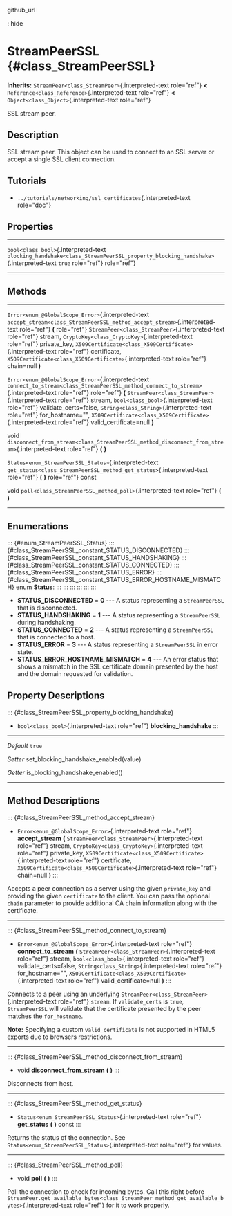 github\_url

:   hide

StreamPeerSSL {#class_StreamPeerSSL}
=============

**Inherits:** `StreamPeer<class_StreamPeer>`{.interpreted-text
role="ref"} **\<** `Reference<class_Reference>`{.interpreted-text
role="ref"} **\<** `Object<class_Object>`{.interpreted-text role="ref"}

SSL stream peer.

Description
-----------

SSL stream peer. This object can be used to connect to an SSL server or
accept a single SSL client connection.

Tutorials
---------

-   `../tutorials/networking/ssl_certificates`{.interpreted-text
    role="doc"}

Properties
----------

  -------------------------------------- ----------------------------------------------------------------------------------------- --------
  `bool<class_bool>`{.interpreted-text   `blocking_handshake<class_StreamPeerSSL_property_blocking_handshake>`{.interpreted-text   `true`
  role="ref"}                            role="ref"}                                                                               

  -------------------------------------- ----------------------------------------------------------------------------------------- --------

Methods
-------

  ------------------------------------------------------- -----------------------------------------------------------------------------------------------
  `Error<enum_@GlobalScope_Error>`{.interpreted-text      `accept_stream<class_StreamPeerSSL_method_accept_stream>`{.interpreted-text role="ref"} **(**
  role="ref"}                                             `StreamPeer<class_StreamPeer>`{.interpreted-text role="ref"} stream,
                                                          `CryptoKey<class_CryptoKey>`{.interpreted-text role="ref"} private\_key,
                                                          `X509Certificate<class_X509Certificate>`{.interpreted-text role="ref"} certificate,
                                                          `X509Certificate<class_X509Certificate>`{.interpreted-text role="ref"} chain=null **)**

  `Error<enum_@GlobalScope_Error>`{.interpreted-text      `connect_to_stream<class_StreamPeerSSL_method_connect_to_stream>`{.interpreted-text role="ref"}
  role="ref"}                                             **(** `StreamPeer<class_StreamPeer>`{.interpreted-text role="ref"} stream,
                                                          `bool<class_bool>`{.interpreted-text role="ref"} validate\_certs=false,
                                                          `String<class_String>`{.interpreted-text role="ref"} for\_hostname=\"\",
                                                          `X509Certificate<class_X509Certificate>`{.interpreted-text role="ref"} valid\_certificate=null
                                                          **)**

  void                                                    `disconnect_from_stream<class_StreamPeerSSL_method_disconnect_from_stream>`{.interpreted-text
                                                          role="ref"} **(** **)**

  `Status<enum_StreamPeerSSL_Status>`{.interpreted-text   `get_status<class_StreamPeerSSL_method_get_status>`{.interpreted-text role="ref"} **(** **)**
  role="ref"}                                             const

  void                                                    `poll<class_StreamPeerSSL_method_poll>`{.interpreted-text role="ref"} **(** **)**
  ------------------------------------------------------- -----------------------------------------------------------------------------------------------

Enumerations
------------

::: {#enum_StreamPeerSSL_Status}
::: {#class_StreamPeerSSL_constant_STATUS_DISCONNECTED}
::: {#class_StreamPeerSSL_constant_STATUS_HANDSHAKING}
::: {#class_StreamPeerSSL_constant_STATUS_CONNECTED}
::: {#class_StreamPeerSSL_constant_STATUS_ERROR}
::: {#class_StreamPeerSSL_constant_STATUS_ERROR_HOSTNAME_MISMATCH}
enum **Status**:
:::
:::
:::
:::
:::
:::

-   **STATUS\_DISCONNECTED** = **0** \-\-- A status representing a
    `StreamPeerSSL` that is disconnected.
-   **STATUS\_HANDSHAKING** = **1** \-\-- A status representing a
    `StreamPeerSSL` during handshaking.
-   **STATUS\_CONNECTED** = **2** \-\-- A status representing a
    `StreamPeerSSL` that is connected to a host.
-   **STATUS\_ERROR** = **3** \-\-- A status representing a
    `StreamPeerSSL` in error state.
-   **STATUS\_ERROR\_HOSTNAME\_MISMATCH** = **4** \-\-- An error status
    that shows a mismatch in the SSL certificate domain presented by the
    host and the domain requested for validation.

Property Descriptions
---------------------

::: {#class_StreamPeerSSL_property_blocking_handshake}
-   `bool<class_bool>`{.interpreted-text role="ref"}
    **blocking\_handshake**
:::

  ----------- ------------------------------------------
  *Default*   `true`

  *Setter*    set\_blocking\_handshake\_enabled(value)

  *Getter*    is\_blocking\_handshake\_enabled()
  ----------- ------------------------------------------

Method Descriptions
-------------------

::: {#class_StreamPeerSSL_method_accept_stream}
-   `Error<enum_@GlobalScope_Error>`{.interpreted-text role="ref"}
    **accept\_stream** **(**
    `StreamPeer<class_StreamPeer>`{.interpreted-text role="ref"} stream,
    `CryptoKey<class_CryptoKey>`{.interpreted-text role="ref"}
    private\_key,
    `X509Certificate<class_X509Certificate>`{.interpreted-text
    role="ref"} certificate,
    `X509Certificate<class_X509Certificate>`{.interpreted-text
    role="ref"} chain=null **)**
:::

Accepts a peer connection as a server using the given `private_key` and
providing the given `certificate` to the client. You can pass the
optional `chain` parameter to provide additional CA chain information
along with the certificate.

------------------------------------------------------------------------

::: {#class_StreamPeerSSL_method_connect_to_stream}
-   `Error<enum_@GlobalScope_Error>`{.interpreted-text role="ref"}
    **connect\_to\_stream** **(**
    `StreamPeer<class_StreamPeer>`{.interpreted-text role="ref"} stream,
    `bool<class_bool>`{.interpreted-text role="ref"}
    validate\_certs=false, `String<class_String>`{.interpreted-text
    role="ref"} for\_hostname=\"\",
    `X509Certificate<class_X509Certificate>`{.interpreted-text
    role="ref"} valid\_certificate=null **)**
:::

Connects to a peer using an underlying
`StreamPeer<class_StreamPeer>`{.interpreted-text role="ref"} `stream`.
If `validate_certs` is `true`, `StreamPeerSSL` will validate that the
certificate presented by the peer matches the `for_hostname`.

**Note:** Specifying a custom `valid_certificate` is not supported in
HTML5 exports due to browsers restrictions.

------------------------------------------------------------------------

::: {#class_StreamPeerSSL_method_disconnect_from_stream}
-   void **disconnect\_from\_stream** **(** **)**
:::

Disconnects from host.

------------------------------------------------------------------------

::: {#class_StreamPeerSSL_method_get_status}
-   `Status<enum_StreamPeerSSL_Status>`{.interpreted-text role="ref"}
    **get\_status** **(** **)** const
:::

Returns the status of the connection. See
`Status<enum_StreamPeerSSL_Status>`{.interpreted-text role="ref"} for
values.

------------------------------------------------------------------------

::: {#class_StreamPeerSSL_method_poll}
-   void **poll** **(** **)**
:::

Poll the connection to check for incoming bytes. Call this right before
`StreamPeer.get_available_bytes<class_StreamPeer_method_get_available_bytes>`{.interpreted-text
role="ref"} for it to work properly.
